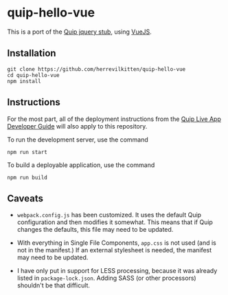 # quip-hello-vue
This is a port of the [Quip jquery stub](https://github.com/quip/quip-apps/tree/master/examples/jquery-stub), using [VueJS](https://vuejs.org/).

## Installation
```
git clone https://github.com/herrevilkitten/quip-hello-vue
cd quip-hello-vue
npm install
```

## Instructions

For the most part, all of the deployment instructions from the [Quip Live App Developer Guide](https://salesforce.quip.com/dev/liveapps/) will also apply to this repository.

To run the development server, use the command

```
npm run start
```

To build a deployable application, use the command
```
npm run build
```

## Caveats
* `webpack.config.js` has been customized.  It uses the default Quip configuration and then modifies it somewhat.  This means that if Quip changes the defaults, this file may need to be updated.

* With everything in Single File Components, `app.css` is not used (and is not in the manifest.)  If an external stylesheet is needed, the manifest may need to be updated.

* I have only put in support for LESS processing, because it was already listed in `package-lock.json`.  Adding SASS (or other processors) shouldn't be that difficult.